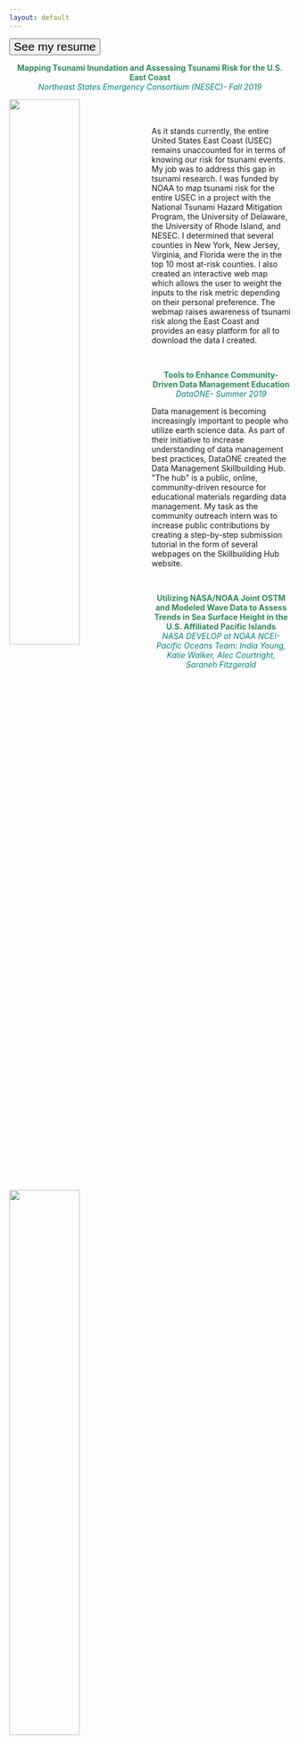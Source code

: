 ```yaml
---
layout: default
---
```

<form style="display: inline;" target="_blank"  action="/saraneh.github.io/resume.md" method="get">
 <button style="font-size:150%;">See my resume</button></form>

<p align="center"><b><font color="seagreen">Mapping Tsunami Inundation and Assessing Tsunami Risk for the U.S. East Coast</font></b><br>
<i><font color="teal">Northeast States Emergency Consortium (NESEC)- Fall 2019</font></i></p>
<img src="https://drive.google.com/uc?export=view&id=13OvBhgBolmmAEzThxWHe46i04ZLmJMYy" width = "50%" align = "left">
<img src="https://drive.google.com/uc?export=view&id=1GRXflXZDHZZanCx1Xygll5JH-4yOGiey" width = "50%" align = "left"><br>
<a href="http://nesec-org.github.io/" target = "blank"><img src="https://drive.google.com/uc?export=view&id=165HZfMx3eIoZS2W0ydpnVGEHkYgCZqsV" width = "75%" align = "right" style="margin:0px 10px"></a>
<br>
<p>As it stands currently, the entire United States East Coast (USEC) remains unaccounted for in terms of knowing our risk for tsunami events. My job was to address this gap in tsunami research. I was funded by NOAA to map tsunami risk for the entire USEC in a project with the National Tsunami Hazard Mitigation Program, the University of Delaware, the University of Rhode Island, and NESEC. I determined that several counties in New York, New Jersey, Virginia, and Florida were the in the top 10 most at-risk counties. I also created an interactive web map which allows the user to weight the inputs to the risk metric depending on their personal preference. The webmap raises awareness of tsunami risk along the East Coast and provides an easy platform for all to download the data I created.</p><br>

<p align="center"><b><font color="seagreen">Tools to Enhance Community-Driven Data Management Education</font></b><br>
  <i><font color="teal">DataONE- Summer 2019</font></i></p>
<a href="https://dataoneorg.github.io/Education/contribute" target = "blank"><img src="https://drive.google.com/uc?export=view&id=15tKaRbPqfX_HCnJkMls7ElY_mXab6XUk" width = "45%" align = "left" style="margin:0px 10px"></a>

<p>Data management is becoming increasingly important to people who utilize earth science data. As part of their initiative to increase understanding of data management best practices, DataONE created the Data Management Skillbuilding Hub. "The hub" is a public, online, community-driven resource for educational materials regarding data management. My task as the community outreach intern was to increase public contributions by creating a step-by-step submission tutorial in the form of several webpages on the Skillbuilding Hub website.</p><br>

<p align="center"><b><font color="seagreen">Utilizing NASA/NOAA Joint OSTM and Modeled Wave Data to Assess Trends in Sea Surface Height in the U.S. Affiliated Pacific Islands</font></b><br>
<i><font color="teal">NASA DEVELOP at NOAA NCEI- Pacific Oceans Team: India Young, Katie Walker, Alec Courtright, Saraneh Fitzgerald</font></i></p>
<img src="https://drive.google.com/uc?export=view&id=1nip42v_p8xMI6bwWzXcep9Z9V5n2MSuj" width = "100%" >
<p> With sea levels on the rise, low-lying countries such as the Marshall Islands (RMI) are facing serious challenges to their everyday lives. Our task as the Pacific Oceans Team was to create a climatology (30 years of data) specifically for the RMI for three oceanic components: 1) wave heights, 2) sea level anomalies, and 3) tides. From the climatology, we were able to determine recent trends in oceanic behavior and calculate risk percentiles for coastal inundation depending on the three oceanic factors. We handed over our coastal-inundation risk assessment tool in the form of a wave-rose atlas for our partners at the University of Hawaii Sea Level Center to aid their own work in the Marshall Islans. Our team also had partners at NOAA, for whom we were able to perform a preliminary accuracy assessment for their (then) recently launched satellite sea-level anomaly product, OCEANWATCH.

<p align="center"><b><font color="seagreen">Citizen Science GIS: Mapping Marine Debris and Mitigating Impacts on Coastal Communities</font></b><br>
<i><font color="teal">NSF REU - Marine Debris team: Caleb Ball, Hannah Bonestroo, Ashley Letcher, Saraneh Fitzgerald</font></i></p>
<img src="https://drive.google.com/uc?export=view&id=1Yr1CLk4gU5gzQuhPY4evuwZFkpuKKJdK" width = "30%" >
<img src="https://drive.google.com/uc?export=view&id=1Tla5P40cWRGqHK17ewPCi5KJCf5cpE78" width = "30%" >
<img src="https://drive.google.com/uc?export=view&id=1Yc_4ka_tGu-LyuOfRL6J-QNrgTXxkva1" width = "30%" ><br>
<p>Hopkins, Belize is a small coastal village with hopes of growing into a hub for cultural tourism. Like many other Central American countries, the combination of tourism, climate change, and underdevelopment puts nations like Belize at risk for an unsustainable future. Our goal was to help Hopkins in their development by mapping village infrastructure and marine debris and making this data publicly available for their use. This meant that we had to create from scratch our own geodatabase in ArcGIS online, create our own research and sampling methodologies, use the Collector app for Arc to record presence and characteristics of marine debris on the coast, and finally, analyze the data we collected. A really unique and interesting part of this project was our foray into participatory mapping methods, where we surveyed Hopkins locals (with IRB approved surveys) and created maps which visualized public perception of marine debris versus actual presence of marine debris.
</p>

<p align="center"><b><font color="seagreen">Melt Ponding on Arctic Sea Ice</font></b><br>
<i><font color="teal">Undergraduate thesis at Clark University under Dr. Karen Frey</font></i></p>
<img src="https://drive.google.com/uc?export=view&id=1aQDF3bHtNcXsQ5Bp1IwyRCoGzH4qGrxS" width = "45%" align = "left" style="margin:0px 10px">

